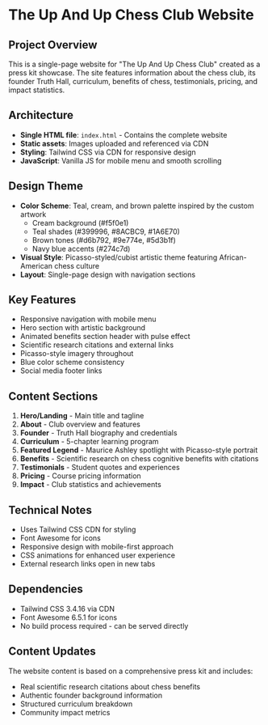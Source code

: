 # The Up And Up Chess Club Website

## Project Overview
This is a single-page website for "The Up And Up Chess Club" created as a press kit showcase. The site features information about the chess club, its founder Truth Hall, curriculum, benefits of chess, testimonials, pricing, and impact statistics.

## Architecture
- **Single HTML file**: `index.html` - Contains the complete website
- **Static assets**: Images uploaded and referenced via CDN
- **Styling**: Tailwind CSS via CDN for responsive design
- **JavaScript**: Vanilla JS for mobile menu and smooth scrolling

## Design Theme
- **Color Scheme**: Teal, cream, and brown palette inspired by the custom artwork
  - Cream background (#f5f0e1)
  - Teal shades (#399996, #8ACBC9, #1A6E70)
  - Brown tones (#d6b792, #9e774e, #5d3b1f)
  - Navy blue accents (#274c7d)
- **Visual Style**: Picasso-styled/cubist artistic theme featuring African-American chess culture
- **Layout**: Single-page design with navigation sections

## Key Features
- Responsive navigation with mobile menu
- Hero section with artistic background
- Animated benefits section header with pulse effect
- Scientific research citations and external links
- Picasso-style imagery throughout
- Blue color scheme consistency
- Social media footer links

## Content Sections
1. **Hero/Landing** - Main title and tagline
2. **About** - Club overview and features
3. **Founder** - Truth Hall biography and credentials
4. **Curriculum** - 5-chapter learning program
5. **Featured Legend** - Maurice Ashley spotlight with Picasso-style portrait
6. **Benefits** - Scientific research on chess cognitive benefits with citations
7. **Testimonials** - Student quotes and experiences
8. **Pricing** - Course pricing information
9. **Impact** - Club statistics and achievements

## Technical Notes
- Uses Tailwind CSS CDN for styling
- Font Awesome for icons
- Responsive design with mobile-first approach
- CSS animations for enhanced user experience
- External research links open in new tabs

## Dependencies
- Tailwind CSS 3.4.16 via CDN
- Font Awesome 6.5.1 for icons
- No build process required - can be served directly

## Content Updates
The website content is based on a comprehensive press kit and includes:
- Real scientific research citations about chess benefits
- Authentic founder background information
- Structured curriculum breakdown
- Community impact metrics